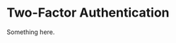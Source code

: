 [title]: # (Two-Factor Authentication)
[tags]: # (2FA)
[priority]: # (40)

# Two-Factor Authentication

Something here.
